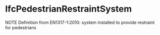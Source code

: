 IfcPedestrianRestraintSystem
============================
NOTE Definition from EN1317-1:2010: system installed to provide restraint for
pedestrians


